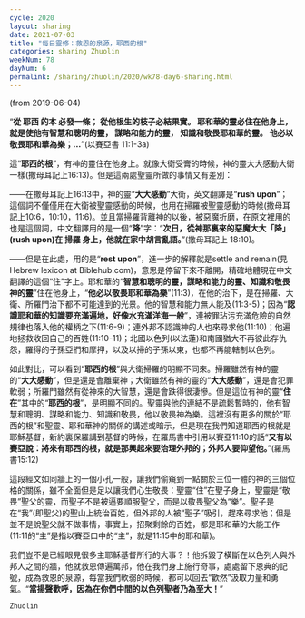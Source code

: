 ```yaml
---
cycle: 2020
layout: sharing
date: 2021-07-03
title: "每日靈修：救恩的泉源，耶西的根"
categories: sharing Zhuolin
weekNum: 78
dayNum: 6
permalink: /sharing/zhuolin/2020/wk78-day6-sharing.html
--- 
```

(from 2019-06-04)

“**從 耶西 的本 必發一條； 從他根生的枝子必結果實。 耶和華的靈必住在他身上， 就是使他有智慧和聰明的靈， 謀略和能力的靈， 知識和敬畏耶和華的靈。 他必以敬畏耶和華為樂；...**”(以賽亞書 11:1-3a)  

這“**耶西的根**”，有神的靈住在他身上。就像大衛受膏的時候，神的靈大大感動大衛一樣(撒母耳記上16:13)。但是這兩處聖靈所做的事情又有差別：  

——在撒母耳記上16:13中，神的靈“**大大感動**”大衛，英文翻譯是“**rush upon**”；這個詞不僅僅用在大衛被聖靈感動的時候，也用在掃羅被聖靈感動的時候(撒母耳記上10:6，10:10，11:6)。並且當掃羅背離神的以後，被惡魔折磨，在原文裡用的也是這個詞，中文翻譯用的是一個“**降**”字：“**次日，從神那裏來的惡魔大大「降」(rush upon)在 掃羅 身上，他就在家中胡言亂語。**”(撒母耳記上 18:10)。  

——但是在此處，用的是“**rest upon**”，進一步的解釋就是settle and remain(見Hebrew lexicon at Biblehub.com)，意思是停留下來不離開，精確地體現在中文翻譯的這個“住”字上。耶和華的“**智慧和聰明的靈，謀略和能力的靈、知識和敬畏神的靈**”住在他身上，“**他必以敬畏耶和華為樂**”(11:3)，在他的治下，是在掃羅、大衛、所羅門治下都不可能達到的光景。他的智慧和能力無人能及(11:3-5)；因為“**認識耶和華的知識要充滿遍地，好像水充滿洋海一般**”，連被罪玷污充滿危險的自然規律也落入他的權柄之下(11:6-9)；連外邦不認識神的人也來尋求他(11:10)；他遍地拯救收回自己的百姓(11:10-11)；北國以色列(以法蓮)和南國猶大不再彼此存仇怨，羅得的子孫亞捫和摩押，以及以掃的子孫以東，也都不再能轄制以色列。  

如此對比，可以看到“**耶西的根**”與大衛掃羅的明顯不同來。掃羅雖然有神的靈的“**大大感動**”，但是還是會離棄神；大衛雖然有神的靈的“**大大感動**”，還是會犯罪軟弱；所羅門雖然有從神來的大智慧，還是會跌得很淒慘。但是這位有神的靈“**住在**”其中的“**耶西的根**”，是明顯不同的。聖靈與他的連結不是疏鬆暫時的，他有智慧和聰明、謀略和能力、知識和敬畏，他以敬畏神為樂。這裡沒有更多的關於“耶西的根”和聖靈、耶和華神的關係的講述或暗示，但是現在我們知道耶西的根就是耶穌基督，新約裏保羅講到基督的時候，在羅馬書中引用以賽亞11:10的話“**又有以賽亞說：將來有耶西的根，就是那興起來要治理外邦的；外邦人要仰望他。**”(羅馬書15:12)  

這段經文如同牆上的一個小孔一般，讓我們偷窺到一點關於三位一體的神的三個位格的關係，雖不全面但是足以讓我們心生敬畏：聖靈“住”在聖子身上，聖靈是“敬畏”聖父的靈，而聖子不是被逼要順服聖父，而是以敬畏聖父為“樂”。聖子是在“我”(即聖父)的聖山上統治百姓，但外邦的人被“聖子”吸引，趕來尋求他；但是並不是說聖父就不做事情，事實上，招聚剩餘的百姓，都是耶和華的大能工作(11:11的“主”是指以賽亞口中的“主”，就是11:15中的耶和華)。  

我們豈不是已經眼見很多主耶穌基督所行的大事？！他拆毀了橫斷在以色列人與外邦人之間的牆，他就救恩傳遍萬邦，他在我們身上施行奇事，處處留下恩典的記號，成為救恩的泉源，每當我們軟弱的時候，都可以回去“歡然”汲取力量和勇氣。“**當揚聲歡呼，因為在你們中間的以色列聖者乃為至大！**”  

`Zhuolin`  
